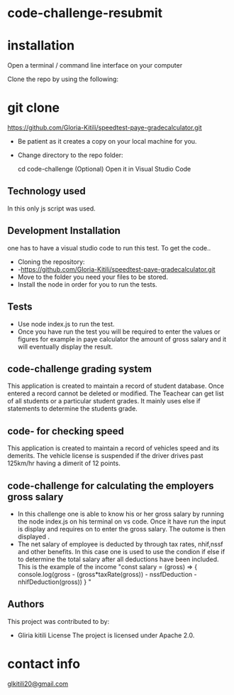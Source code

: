 # code-challenge-resubmit

# installation
Open a terminal / command line interface on your computer

Clone the repo by using the following:

# git clone
https://github.com/Gloria-Kitili/speedtest-paye-gradecalculator.git 
- Be patient as it creates a copy on your local machine for you.

- Change directory to the repo folder:

  cd code-challenge
(Optional) Open it in Visual Studio Code
## Technology used
In this only js script was used.

## Development Installation
one has to have a visual studio code to run this test.
To get the code..

- Cloning the repository:
- -https://github.com/Gloria-Kitili/speedtest-paye-gradecalculator.git
- Move to the folder you need your files to be stored.
- Install the node in order for you to run the tests.
## Tests
- Use node index.js to run the test.
- Once you have run the test you will be required to enter the values or figures for example in paye calculator the amount of gross salary and it will eventually display the result.

## code-challenge grading system
This application is created to maintain a record of student database. Once entered a record cannot be deleted or modified. The Teachear can get list of all students or a particular student grades. It mainly uses else if statements to determine the students grade.

## code- for checking speed
This application is created to maintain a record of vehicles speed and its demerits. The vehicle license is suspended if the driver drives past 125km/hr having a dimerit of 12 points.

## code-challenge for calculating the employers gross salary
- In this challenge one is able to know his or her gross salary by running the node index.js on his terminal on vs code. Once it have run the input is display and requires on to enter the gross salary. The outome is then displayed .
- The net salary of employee is deducted by through tax rates, nhif,nssf and other benefits. In this case one is used to use the condion if else if to determine the total salary after all deductions have been included. This is the example of the income "const salary = (gross) => { console.log(gross - (gross*taxRate(gross)) - nssfDeduction - nhifDeduction(gross)) } "


## Authors
This project was contributed to by:

- Gliria kitili
License
The project is licensed under Apache 2.0.
# contact info
glkitili20@gmail.com